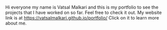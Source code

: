 Hi everyone my name is Vatsal Malkari and this is my portfolio to see the projects that I have worked on so far. 
Feel free to check it out.
My website link is at https://vatsalmalkari.github.io/portfolio/
Click on it to learn more about me.
